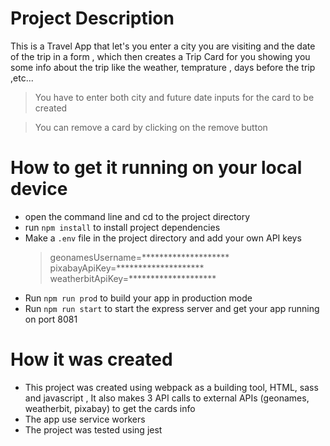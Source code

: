 # Project Description
This is a Travel App that let's you enter a city you are visiting and the date of the trip in a form , which then creates a Trip Card for you showing you some info about the trip like the weather, temprature , days before the trip ,etc...

> You have to enter both city and future date inputs for the card to be created 

> You can remove a card by clicking on the remove button 


# How to get it running on your local device 

- open the command line and cd to the project directory 
- run `npm install` to install project dependencies 
- Make a `.env` file in the project directory and add your own API keys 
    > geonamesUsername=********************
    > pixabayApiKey=********************
    > weatherbitApiKey=********************
- Run `npm run prod` to build your app in production mode
- Run `npm run start` to start the express server and get your app running on port 8081


# How it was created 
- This project was created using webpack as a building tool, HTML, sass and javascript , It also makes 3 API calls to external APIs (geonames, weatherbit, pixabay) to get the cards info
- The app use service workers
- The project was tested using jest 